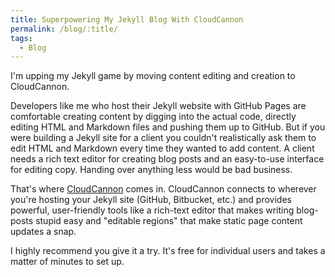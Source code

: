 ```yaml
---
title: Superpowering My Jekyll Blog With CloudCannon
permalink: /blog/:title/
tags:
  - Blog
---
```



I'm upping my Jekyll game by moving content editing and creation to CloudCannon.

Developers like me who host their Jekyll website with GitHub Pages are comfortable creating content by digging into the actual code, directly editing HTML and Markdown files and pushing them up to GitHub. But if you were building a Jekyll site for a client you couldn't realistically ask them to edit HTML and Markdown every time they wanted to add content. A client needs a rich text editor for creating blog posts and an easy-to-use interface for editing copy. Handing over anything less would be bad business.

That's where [CloudCannon](https://cloudcannon.com/) comes in. CloudCannon connects to wherever you're hosting your Jekyll site (GitHub, Bitbucket, etc.) and provides powerful, user-friendly tools like a rich-text editor that makes writing blog-posts stupid easy and "editable regions" that make static page content updates a snap.&nbsp;

I highly recommend you give it a try. It's free for individual users and takes a matter of minutes to set up.